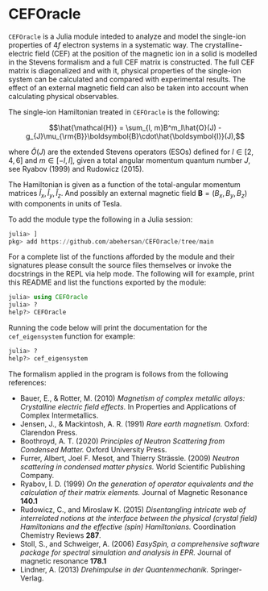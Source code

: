 # CEFOracle

`CEFOracle` is a Julia module inteded to analyze and model the single-ion
properties of $4f$ electron systems in a systematic way.
The crystalline-electric field (CEF) at the position of the magnetic ion in a
solid is modelled in the Stevens formalism and a full CEF matrix is constructed.
The full CEF matrix is diagonalized and with it, physical properties of the
single-ion system can be calculated and compared with experimental results.
The effect of an external magnetic field can also be taken into account 
when calculating physical observables.

The single-ion Hamiltonian treated in `CEFOracle` is the following:

```math
\hat{\mathcal{H}} = \sum_{l, m}B^m_l\hat{O}(J) - g_{J}\mu_{\rm{B}}\boldsymbol{B}\cdot\hat{\boldsymbol{I}}(J),
```

where $\hat{O}(J)$ are the extended Stevens operators (ESOs) defined for
$l \in [2, 4, 6]$ and $m \in [-l, l]$, given a total angular momentum quantum
number $J$, see Ryabov (1999) and Rudowicz (2015).

The Hamiltonian is given as a function of the  total-angular momentum matrices
$\hat{I}_{x}, \hat{I}_{y}, \hat{I}_{z}$.
And possibly an external magnetic field $\boldsymbol{B}=(B_x, B_y, B_z)$
with components in units of Tesla.

To add the module type the following in a Julia session:
```julia
julia> ]
pkg> add https://github.com/abehersan/CEFOracle/tree/main
```

For a complete list of the functions afforded by the module and their
signatures please consult the source files themselves or invoke
the docstrings in the REPL via help mode. The following will for example,
print this README and list the functions exported by the module:
```julia
julia> using CEFOracle
julia> ? 
help?> CEFOracle
```

Running the code below will print the documentation for the `cef_eigensystem`
function for example:
```julia
julia> ? 
help?> cef_eigensystem
```

The formalism applied in the program is follows from the following references:

- Bauer, E., & Rotter, M. (2010) *Magnetism of complex metallic alloys: Crystalline electric field effects.* In Properties and Applications of Complex Intermetallics.
- Jensen, J., & Mackintosh, A. R. (1991) *Rare earth magnetism.* Oxford: Clarendon Press.
- Boothroyd, A. T. (2020) *Principles of Neutron Scattering from Condensed Matter.* Oxford University Press.
- Furrer, Albert, Joel F. Mesot, and Thierry Strässle. (2009) *Neutron scattering in condensed matter physics.* World Scientific Publishing Company.
- Ryabov, I. D. (1999) *On the generation of operator equivalents and the calculation of their matrix elements.* Journal of Magnetic Resonance **140.1**
- Rudowicz, C., and Miroslaw K. (2015) *Disentangling intricate web of interrelated notions at the interface between the physical (crystal field) Hamiltonians and the effective (spin) Hamiltonians.* Coordination Chemistry Reviews **287**.
- Stoll, S., and Schweiger, A. (2006) *EasySpin, a comprehensive software package for spectral simulation and analysis in EPR.* Journal of magnetic resonance **178.1**
- Lindner, A. (2013) *Drehimpulse in der Quantenmechanik.* Springer-Verlag.
